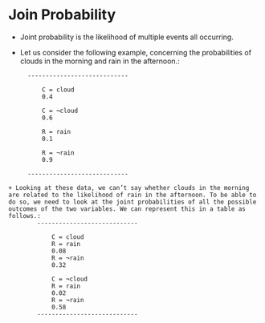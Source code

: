 # Join Probability 

   * Joint probability is the likelihood of multiple events all occurring.

   +  Let us consider the following example, concerning the probabilities of clouds in the morning and rain in the afternoon.:

            ----------------------------
                
                C = cloud
                0.4
                
                C = ¬cloud
                0.6
                
                R = rain
                0.1
                
                R = ¬rain
                0.9

            ----------------------------


    + Looking at these data, we can’t say whether clouds in the morning are related to the likelihood of rain in the afternoon. To be able to do so, we need to look at the joint probabilities of all the possible outcomes of the two variables. We can represent this in a table as follows.:
            ----------------------------
                                
                C = cloud
                R = rain
                0.08
                R = ¬rain
                0.32
                
                C = ¬cloud
                R = rain
                0.02
                R = ¬rain
                0.58 
            ----------------------------
